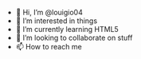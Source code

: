 - 👋 Hi, I’m @louigio04
- 👀 I’m interested in things
- 🌱 I’m currently learning HTML5
- 💞️ I’m looking to collaborate on stuff
- 📫 How to reach me 

<!---
louigio04/louigio04 is a ✨ special ✨ repository because its `README.md` (this file) appears on your GitHub profile.
You can click the Preview link to take a look at your changes.
--->
